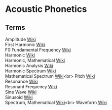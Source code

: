 # Acoustic Phonetics

## Terms

Amplitude [Wiki](https://en.wikipedia.org/wiki/Amplitude)<br>
First Harmonic [Wiki](https://en.wikipedia.org/wiki/Fundamental_frequency)<br>
F0 Fundamental Frequency [Wiki](https://en.wikipedia.org/wiki/Fundamental_frequency)<br>
Harmonic [Wiki](https://en.wikipedia.org/wiki/Harmonic)<br>
Harmonic, Mathematical [Wiki](https://en.wikipedia.org/wiki/Harmonic_(mathematics))<br>
Harmonic Analysis [Wiki](https://en.wikipedia.org/wiki/Harmonic_analysis)<br>
Harmonic Spectrum [Wiki](https://en.wikipedia.org/wiki/Harmonic_spectrum)<br>
Mathematical Spectrum [Wiki](https://en.wikipedia.org/wiki/Spectrum_(functional_analysis))<br>
Pitch [Wiki](https://en.wikipedia.org/wiki/Pitch_(music))<br>
Resonance [Wiki](https://en.wikipedia.org/wiki/Resonance)<br>
Resonant Frequency [Wiki](https://en.wikipedia.org/wiki/Resonance)<br>
Sine Wave [Wiki](https://en.wikipedia.org/wiki/Sine_wave)<br>
Sinusoid [Wiki](https://en.wikipedia.org/wiki/Sine_wave)<br>
Spectrum, Mathematical [Wiki](https://en.wikipedia.org/wiki/Spectrum_(functional_analysis))<br>
Waveform [Wiki](https://en.wikipedia.org/wiki/Waveform)<br>
